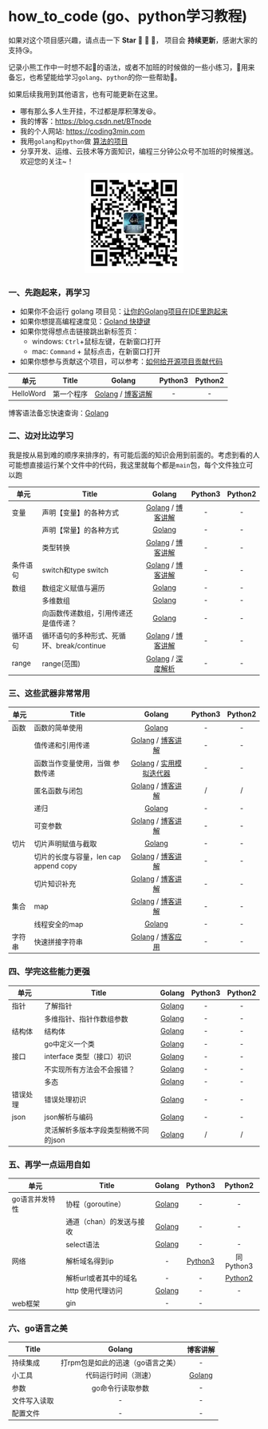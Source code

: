 # how_to_code (go、python学习教程)

如果对这个项目感兴趣，请点击一下 **Star** :star2: :bow: :star2:， 项目会 **持续更新**，感谢大家的支持:kissing_heart:。

记录小熊工作中一时想不起:thought_balloon:的语法，或者不加班的时候做的一些小练习，:metal:用来备忘，也希望能给学习`golang`、`python`的你一些帮助:revolving_hearts:。

如果后续我用到其他语言，也有可能更新在这里。

* 哪有那么多人生开挂，不过都是厚积薄发:laughing:。
* 我的博客：https://blog.csdn.net/BTnode
* 我的个人网站: https://coding3min.com
* 我用`golang`和`python`做 [算法的项目](https://github.com/pzqu/LeetCode)
* 分享开发、运维、云技术等方面知识，编程三分钟公众号不加班的时候推送。欢迎您的关注~！

<div align="center"><img border="0" src="qrcode.jpg" alt="Coder" title="gongzhonghao" with="200" height="200"></div>

### 一、先跑起来，再学习

* 如果你不会运行 golang 项目见：[让你的Golang项目在IDE里跑起来](https://coding3min.com/646.html)
* 如果你想提高编程速度见：[Goland 快捷键](goland.md)
* 如果你觉得想点击链接跳出新标签页：
    * windows: `Ctrl`+鼠标左键，在新窗口打开
    * mac: `Command` + 鼠标点击，在新窗口打开 
* 如果你想参与贡献这个项目，可以参考：[如何给开源项目贡献代码](howToContribute.md)

| 单元 |                  Title                   |                  Golang                  |     Python3                |           Python2 |
| ---- | ---- | :--------------------------------------: | :--------------------------------------: |  :--------------------------------------: | 
| HelloWord| 第一个程序 | [Golang](golang/easy/hello.go) / [博客讲解](https://coding3min.com/725.html)|-|-|


博客语法备忘快速查询：[Golang](https://coding3min.com/561.html)

### 二、边对比边学习

我是按从易到难的顺序来排序的，有可能后面的知识会用到前面的。考虑到看的人可能想直接运行某个文件中的代码，我这里就每个都是`main`包，每个文件独立可以跑

| 单元 |                  Title                   |                  Golang                  |     Python3                |           Python2 |
| ---- | ---- | :--------------------------------------: | :--------------------------------------: |  :--------------------------------------: | 
| 变量 | 声明【变量】的各种方式 | [Golang](golang/easy/variable/variable.go) / [博客讲解](https://coding3min.com/727.html) |-|-|
| |声明【常量】的各种方式 | [Golang](golang/easy/variable/const.go) |-|-|
| |类型转换|[Golang](golang/easy/type/type1.go) / [博客讲解](https://coding3min.com/729.html)|-|-|
| 条件语句| switch和type switch | [Golang](golang/easy/ifelse_switch/switch.go) / [博客讲解](https://coding3min.com/731.html) |-|-|
| 数组| 数组定义赋值与遍历|[Golang](golang/easy/arrray/array1.go)| - | - |
|  | 多维数组 | [Golang](golang/easy/arrray/array2.go) | - | - |
| | 向函数传递数组，引用传递还是值传递？| [Golang](golang/easy/arrray/array3.go)| - | - | 
| 循环语句 | 循环语句的多种形式、死循环、break/continue | [Golang](golang/easy/for_range/for.go) / [博客讲解](https://coding3min.com/735.html) |-|-| 
| range | range(范围) | [Golang](golang/easy/range/range1.go) / [深度解析](https://coding3min.com/741.html) | - | - |


### 三、这些武器非常常用

| 单元 |                  Title                   |                  Golang                  |     Python3                |           Python2 |
| ---- | ---- | :--------------------------------------: | :--------------------------------------: |  :--------------------------------------: | 
| 函数|函数的简单使用| [Golang](golang/easy/function/main.go)| - | -|
| | 值传递和引用传递| [Golang](golang/easy/function/more.go) / [博客讲解](https://coding3min.com/764.html) |-|-|
| | 函数当作变量使用，当做 参数传递|[Golang](golang/easy/function/function_value.go) / [实用模拟迭代器](golang/easy/function/function_value_good_demo.go)|-|-| 
| | 匿名函数与闭包| [Golang](golang/easy/function/close_package.go) / [博客讲解](https://coding3min.com/769.html)| / | / |
| | 递归 | [Golang](golang/easy/function/recursive.go) |-|-|
| | 可变参数| [Golang](golang/easy/function/varargs.go) / [博客讲解](https://coding3min.com/776.html)|-|-|
| 切片| 切片声明赋值与截取 | [Golang](golang/easy/slice/slice1.go)|-|-|
| | 切片的长度与容量，len cap append copy |  [Golang](golang/easy/slice/slice2.go) / [博客讲解](https://coding3min.com/780.html) |-|-|
| | 切片知识补充| [Golang](golang/easy/slice/slice3.go) / [博客讲解](https://coding3min.com/787.html) | - | -|
| 集合 | map | [Golang](golang/easy/map/map1.go) / [博客讲解](https://coding3min.com/783.html) |-|-|
| |  线程安全的map |[Golang](golang/easy/map/safemap.go)  | - | - |
| 字符串 |快速拼接字符串|[Golang](golang/easy/string/append_string.go) / [博客应用](https://coding3min.com/675.html)|-| -|

### 四、学完这些能力更强

| 单元 |                  Title                   |                  Golang                  |     Python3                |           Python2 |
| ---- | ---- | :--------------------------------------: | :--------------------------------------: |  :--------------------------------------: | 
| 指针| 了解指针|[Golang](golang/easy/point/point1.go)| - | - |
| | 多维指针、指针作数组参数| [Golang](golang/easy/point/point2.go)| - | - |
| 结构体| 结构体 | [Golang](golang/easy/struct/struct1.go) | -|-|
| | go中定义一个类|[Golang](golang/easy/function/go_class.go)| - | - |
| 接口 | interface 类型（接口）初识| [Golang](golang/medium/interface/interface1.go)|-|-|
| | 不实现所有方法会不会报错？| [Golang](golang/medium/interface/interface2.go)|-|-|
| | 多态| [Golang](golang/medium/interface_more/interface3.go)|-|-|
| 错误处理 | 错误处理初识 | [Golang](golang/easy/errors/error1.go)|-|-|
|json |json解析与编码   | [Golang](golang/easy/json/parse_json.go) |-| -|
| |灵活解析多版本字段类型稍微不同的json   | [Golang](golang/medium/json_interface/fixed_json.go) | / |  / |


### 五、再学一点运用自如


| 单元 |                  Title                   |                  Golang                  |      Python3                |           Python2 |
| ---- | ---- | :--------------------------------------: | :--------------------------------------: |  :--------------------------------------: | 
| go语言并发特性 | 协程（goroutine）| [Golang](golang/medium/chan/goroutine.go)|  - | - |
| |通道（chan）的发送与接收 | [Golang](golang/medium/chan/chan.go) |  - | - |
| |select语法 | [Golang](golang/medium/chan/select.go) |  - | - |
| 网络 | 解析域名得到ip |-| [Python3](python/network/pase_hostname.py) | 同Python3 |
| |解析url或者其中的域名 |-|- |  [Python2](python/network/py2_parse_url_hostname.py)  |
| | http 使用代理访问|[Golang](golang/medium/http_proxy/static_proxy.go)| - | - |
| web框架 | gin |- |- |

### 六、go语言之美
|                  Title                   |                  Golang                  |    博客讲解|
| ---- | :--------------------------------------: | :--------------------------------------: | 
| 持续集成 | 打rpm包是如此的迅速（go语言之美） | - | [博客讲解](https://coding3min.com/716.html) |
| 小工具 |代码运行时间（测速）| [Golang](golang/utils/speed.go) |-|
| 参数|go命令行读取参数|-|-|
| 文件写入读取 |-|-|-|
|配置文件|-|-|-|
